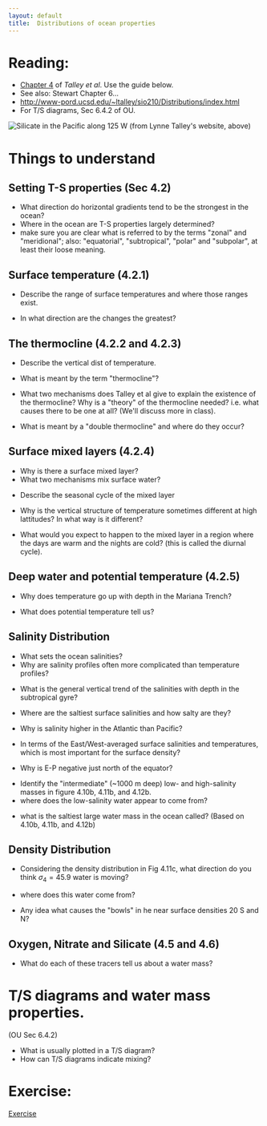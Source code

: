 ```yaml
---
layout: default
title:  Distributions of ocean properties
---
```



# Reading:
   - [Chapter 4](/DescPo/chapter_4Opt.pdf) of *Talley et al*.  Use the guide below.
   - See also: Stewart Chapter 6...
   - <http://www-pord.ucsd.edu/~ltalley/sio210/Distributions/index.html>
   - For T/S diagrams, Sec 6.4.2 of OU.

![Silicate in the Pacific along 125 W (from Lynne Talley's website, above)](/figs/P16_SILCATSm.jpg)

# Things to understand

## Setting T-S properties (Sec 4.2)

  - What direction do horizontal gradients tend to be the strongest
      in the ocean?
  - Where in the ocean are T-S properties largely determined?
  - make sure you are clear what is referred to by the terms "zonal"
    and "meridional";  also: "equatorial", "subtropical", "polar" and
    "subpolar", at least their loose meaning.
<!-- ; in the surface mixed layer. They are changed some by mixing and a
; little by geothermal heating. -->

## Surface temperature (4.2.1)
  - Describe the range of surface temperatures and where those
      ranges exist.
<!-- ; 29 in tropics to -2 near poles -->
  - In what direction are the changes the greatest?
<!-- ; Almost all N-S -->

## The thermocline (4.2.2 and 4.2.3)
  - Describe the vertical dist of temperature.
<!-- ; There is usually a shallow mixed layer 50-200 m thick.
; beneath is a sharp thermocline, where the temperature rapidly
; decreases, and then a more gradual decrease.  This is often fit with
; an exponential. -->
  - What is meant by the term "thermocline"?
<!-- ; any region of sharp change of the temperature. -->
  - What two mechanisms does Talley et al give to explain the
      existence of the thermocline?  Why is a "theory" of the
      thermocline needed?  i.e. what causes there to be one at all?
      (We'll discuss more in class).
<!-- ; The thermocline represents warm water being put into the deep ocean.
; If the ocean was just mixed vertically, one might think that the
; whole ocean beneath one point would be one temperature.  However,
; there is cold water at the poles, and warm near the equator.  Thus
; the mixing in the vertical is balanced by a slumping in the
; horizontal. Luyten and Pedlosky also point out that the warm water
; can be pumped down by the wind.  We will examine both further in
; this class. -->
 - What is meant by a "double thermocline" and where do they occur?
<!-- ; midlattidutes denoting "mode water". -->

## Surface mixed layers (4.2.4)
  - Why is there a surface mixed layer?
  - What two mechanisms mix surface water?
<!-- ; Convection (cold water being produced by losing heat to a cold
; atmosphere), and wind mixing (enhanced by Langmuir cells, and other
; turbulent exotica). -->
  - Describe the seasonal cycle of the mixed layer
<!-- ; See figure 4.7. -->
  - Why is the vertical structure of temperature sometimes different
      at high lattitudes?  In what way is it different?
<!-- ; The vertical structure sometimes exhibits a local minima at mid
; depths because the water is produced by melting ice and is therefore
; fresh. -->
  - What would you expect to happen to the mixed layer in a region
      where the days are warm and the nights are cold?  (this is
      called the diurnal cycle).
<!-- ; Daily capping off of temperature.  (see slide) -->

## Deep water and potential temperature (4.2.5)
  - Why does temperature go up with depth in the Mariana Trench?
<!-- ; i.e. from yesterday - water is compressed, causing it to get
; warmer. -->
  - What does potential temperature tell us?
<!-- ; It tells us that the heat content of the water is not actually
; increasing... -->

## Salinity Distribution
  - What sets the ocean salinities?
  - Why are salinity profiles often more complicated than
      temperature profiles?
<!-- ; usually the density does not depend on salinity, so salinity can be "interleaved". -->
  - What is the general vertical trend of the salinities with depth
      in the subtropical gyre?
<!-- ; there is a minimum at about 400 m (eastern), and then it goes up w/ depth. -->
  - Where are the saltiest surface salinities and how salty are
      they?
<!-- ; Med and Red Sea (39 and 41 psu). -->
  - Why is salinity higher in the Atlantic than Pacific?
<!-- ; Largely because of the high evaporation in the Med Sea.  Also E-P is
; larger. -->
  - In terms of the East/West-averaged surface salinities and
      temperatures, which is most important for the surface density?
<!-- ; Temperature is more important. -->
  - Why is E-P negative just north of the equator?
<!-- ; The ITCZ is located there, where there is considerable rain. -->
  - Identify the "intermediate" (~1000 m deep) low- and high-salinity masses in
      figure 4.10b, 4.11b, and 4.12b.
  - where does the low-salinity water appear to come from?
<!-- ; southern ocean at the surface. -->
  - what is the saltiest large water mass in the ocean called? (Based on 4.10b, 4.11b, and 4.12b)
<!-- ; North Atlantic Deep Water. -->

## Density Distribution
  - Considering the density distribution in Fig 4.11c, what direction
      do you think $\sigma_4=45.9$ water is moving?
<!-- ; Northwards -->
  - where does this water come from?
<!-- ; From the Southern Ocean near Antarctica -->
  - Any idea what causes the "bowls" in he near surface densities 20
      S and N?
<!-- ; Wind-driven circulation. -->

## Oxygen, Nitrate and Silicate (4.5 and 4.6)
  - What do each of these tracers tell us about a water mass?
<!-- ; O2: Oxygen is an indicator of how old the water is because of
; respiration, which occurs in the deep unlike photosynthesis.  It is
; also set by the temperature of seawater when it was formed, making
; it somewhat difficult to interpret.
;
; There is an oxygen minimum for a few possible reasons, mostly
; because deep water is "new" as is shallow water, but mid-depth water
; is "old".
;
; Nitrate and Silicate are nutrients.  They tend to be used up by
; biology near the surface, and then rain out to produce high values
; in the deep ocean. -->


# T/S diagrams and water mass properties.

(OU Sec 6.4.2)

 - What is usually plotted in a T/S diagram?
 - How can T/S diagrams indicate mixing?

<!-- ; Need exercise on constructing and interpreting T/S diagrams... -->

# Exercise:

[Exercise](../ExerciseTSdiagrams)
